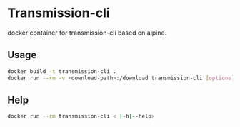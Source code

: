 # Transmission-cli
docker container for transmission-cli based on alpine.
## Usage
```sh
docker build -t transmission-cli .
docker run --rm -v <download-path>:/download transmission-cli [options] <file|url|magnet>
```
## Help
```sh
docker run --rm transmission-cli < |-h|--help>
```
